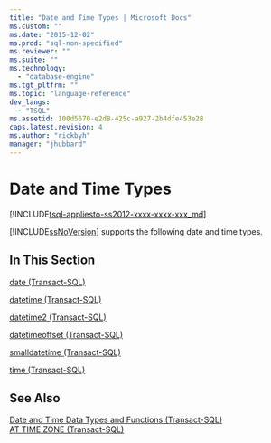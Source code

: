 ```yaml
---
title: "Date and Time Types | Microsoft Docs"
ms.custom: ""
ms.date: "2015-12-02"
ms.prod: "sql-non-specified"
ms.reviewer: ""
ms.suite: ""
ms.technology: 
  - "database-engine"
ms.tgt_pltfrm: ""
ms.topic: "language-reference"
dev_langs: 
  - "TSQL"
ms.assetid: 100d5670-e2d8-425c-a927-2b4dfe453e28
caps.latest.revision: 4
ms.author: "rickbyh"
manager: "jhubbard"
---
```

# Date and Time Types
[!INCLUDE[tsql-appliesto-ss2012-xxxx-xxxx-xxx_md](../../a9retired/includes/tsql-appliesto-ss2012-xxxx-xxxx-xxx-md.md)]

  [!INCLUDE[ssNoVersion](../../a9notintoc/includes/ssnoversion-md.md)] supports the following date and time types.  
  
## In This Section  
 [date &#40;Transact-SQL&#41;](../../t-sql/data-types/date-transact-sql.md)  
  
 [datetime &#40;Transact-SQL&#41;](../../t-sql/data-types/datetime-transact-sql.md)  
  
 [datetime2 &#40;Transact-SQL&#41;](../../t-sql/data-types/datetime2-transact-sql.md)  
  
 [datetimeoffset &#40;Transact-SQL&#41;](../../t-sql/data-types/datetimeoffset-transact-sql.md)  
  
 [smalldatetime &#40;Transact-SQL&#41;](../../t-sql/data-types/smalldatetime-transact-sql.md)  
  
 [time &#40;Transact-SQL&#41;](../../t-sql/data-types/time-transact-sql.md)  
  
## See Also  
 [Date and Time Data Types and Functions &#40;Transact-SQL&#41;](../../t-sql/functions/date-and-time-data-types-and-functions-transact-sql.md)   
 [AT TIME ZONE &#40;Transact-SQL&#41;](../../t-sql/queries/at-time-zone-transact-sql.md)  
  
  
